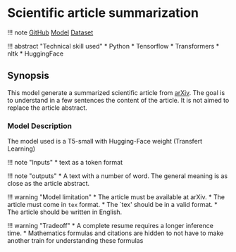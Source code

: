 # Scientific article summarization

!!! note
    [GitHub](https://github.com/Noobzik/nlp_project)
    [Model](https://1drv.ms/u/s!AvRMY6XncL9ItT_bENxx538mzSXA)
    [Dataset](https://www.tensorflow.org/datasets/catalog/scientific_papers)

!!! abstract "Technical skill used"
    *  Python
    *  Tensorflow
    *  Transformers
    *  nltk
    *  HuggingFace


## Synopsis

This model generate a summarized scientific article from [arXiv](https://arxiv.org). The goal is to understand in a few sentences the content of the article. It is not aimed to replace the article abstract.

### Model Description

The model used is a T5-small with Hugging-Face weight (Transfert Learning)

!!! note "Inputs"
    *  text as a token format

!!! note "outputs"
    *  A text with a number of word. The general meaning is as close as the article abstract.

!!! warning "Model limitation"
    *  The article must be available at arXiv.
    *  The article must come in `tex` format.
    *  The `tex' should be in a valid format.
    *  The article should be written in English.

!!! warning "Tradeoff"
    *  A complete resume requires a longer inference time.
    *  Mathematics formulas and citations are hidden to not have to make another train for understanding these formulas
